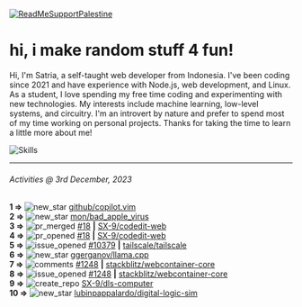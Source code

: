 [![ReadMeSupportPalestine](https://github.com/Safouene1/support-palestine-banner/blob/master/banner-support.svg)](https://github.com/Safouene1/support-palestine-banner)
# hi, i make random stuff 4 fun!

Hi, I'm Satria, a self-taught web developer from Indonesia. I've been coding since 2021 and have experience with Node.js, web development, and Linux. As a student, I love spending my free time coding and experimenting with new technologies. My interests include machine learning, low-level systems, and circuitry. I'm an introvert by nature and prefer to spend most of my time working on personal projects. Thanks for taking the time to learn a little more about me!

![Skills](https://skillicons.dev/icons?i=md,py,raspberrypi,replit,neovim,vercel,bash,express,vite,vue,firebase,linux,nodejs,vscode,github,twitter,ts,html,css,js,discord,git&theme=dark)

---

<!--RECENT_ACTIVITY:last_update-->
###### Activities @ 3rd December, 2023
<!--RECENT_ACTIVITY:last_update_end-->

<!--RECENT_ACTIVITY:start-->
**1 =>** ![new_star](https://cdn.jsdelivr.net/gh/Readme-Workflows/Readme-Icons@main/icons/octicons/StarredRepositoryYellow.svg) [github/copilot.vim](https://github.com/github/copilot.vim)<br>
**2 =>** ![new_star](https://cdn.jsdelivr.net/gh/Readme-Workflows/Readme-Icons@main/icons/octicons/StarredRepositoryYellow.svg) [mon/bad_apple_virus](https://github.com/mon/bad_apple_virus)<br>
**3 =>** ![pr_merged](https://cdn.jsdelivr.net/gh/Readme-Workflows/Readme-Icons@main/icons/octicons/PullRequestMerged.svg) [#18](https://github.com/SX-9/codedit-web/pull/18) **|** [SX-9/codedit-web](https://github.com/SX-9/codedit-web)<br>
**4 =>** ![pr_opened](https://cdn.jsdelivr.net/gh/Readme-Workflows/Readme-Icons@main/icons/octicons/PullRequestOpened.svg) [#18](https://github.com/SX-9/codedit-web/pull/18) **|** [SX-9/codedit-web](https://github.com/SX-9/codedit-web)<br>
**5 =>** ![issue_opened](https://cdn.jsdelivr.net/gh/Readme-Workflows/Readme-Icons@main/icons/octicons/IssueOpened.svg) [#10379](https://github.com/tailscale/tailscale/issues/10379) **|** [tailscale/tailscale](https://github.com/tailscale/tailscale)<br>
**6 =>** ![new_star](https://cdn.jsdelivr.net/gh/Readme-Workflows/Readme-Icons@main/icons/octicons/StarredRepositoryYellow.svg) [ggerganov/llama.cpp](https://github.com/ggerganov/llama.cpp)<br>
**7 =>** ![comments](https://cdn.jsdelivr.net/gh/Readme-Workflows/Readme-Icons@main/icons/octicons/Comment.svg) [#1248](https://github.com/stackblitz/webcontainer-core/issues/1248#issuecomment-1806946651) **|** [stackblitz/webcontainer-core](https://github.com/stackblitz/webcontainer-core)<br>
**8 =>** ![issue_opened](https://cdn.jsdelivr.net/gh/Readme-Workflows/Readme-Icons@main/icons/octicons/IssueOpened.svg) [#1248](https://github.com/stackblitz/webcontainer-core/issues/1248) **|** [stackblitz/webcontainer-core](https://github.com/stackblitz/webcontainer-core)<br>
**9 =>** ![create_repo](https://cdn.jsdelivr.net/gh/Readme-Workflows/Readme-Icons@main/icons/octicons/Repository.svg) [SX-9/dls-computer](https://github.com/SX-9/dls-computer)<br>
**10 =>** ![new_star](https://cdn.jsdelivr.net/gh/Readme-Workflows/Readme-Icons@main/icons/octicons/StarredRepositoryYellow.svg) [lubinpappalardo/digital-logic-sim](https://github.com/lubinpappalardo/digital-logic-sim)<br>
<!--RECENT_ACTIVITY:end-->
